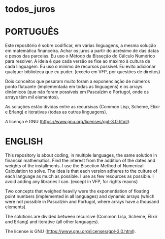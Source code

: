 # todos_juros

PORTUGUÊS
=========
Este repositório é sobre codificar, em várias linguagens, a mesma solução em matemática financeira. Achar os juros a partir do acrésimo de das datas e pesos das parcelas. Eu uso o Método da Bisseção do Cálculo Numérico para resolver. A ideia é que cada versão se fixe ao máximo à cultura de cada linguagem. Eu uso o mínimo de recursos possível. Eu evito adicionar qualquer biblioteca que eu puder. (exceto em VFP, por questões de direitos)

Dois conceitos que pesaram muito foram a exponenciação de números ponto flutuante (implementada em todas as linguagens) e os arrays dinâmicos (que não foram possíveis em Pascalzim e Portugol, onde os arrays têm mil elementos).

As soluções estão dividas entre as recursivas (Common Lisp, Scheme, Elixir e Erlang) e iterativas (todas as outras linguagens).

A licença é GNU (https://www.gnu.org/licenses/gpl-3.0.html).

ENGLISH
=======
This repository is about coding, in multiple languages, the same solution in financial mathematics. Find the interest from the addition of the dates and weights of the installments. I use the Bisection Method of Numerical Calculation to solve. The idea is that each version adheres to the culture of each language as much as possible. I use as few resources as possible. I avoid adding any libraries I can. (except in VFP, for rights reaons)

Two concepts that weighed heavily were the exponentiation of floating point numbers (implemented in all languages) and dynamic arrays (which were not possible in Pascalzim and Portugol, where arrays have a thousand elements).

The solutions are divided between recursive (Common Lisp, Scheme, Elixir and Erlang) and iterative (all other languages).

The license is GNU (https://www.gnu.org/licenses/gpl-3.0.html).
